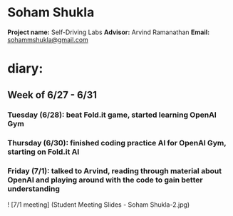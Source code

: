 #  Soham Shukla

**Project name:** Self-Driving Labs
**Advisor:** Arvind Ramanathan 
**Email:** sohammshukla@gmail.com

# diary:
## **Week of 6/27 - 6/31**

### Tuesday (6/28): beat Fold.it game, started learning OpenAI Gym
### Thursday (6/30): finished coding practice AI for OpenAI Gym, starting on Fold.it AI
### Friday (7/1): talked to Arvind, reading through material about OpenAI and playing around with the code to gain better understanding

! [7/1 meeting] (Student Meeting Slides - Soham Shukla-2.jpg)